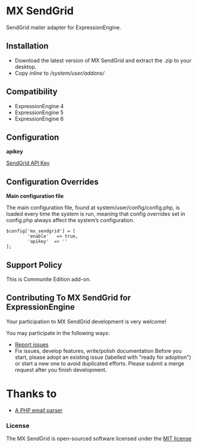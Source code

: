 # MX SendGrid

SendGrid mailer adapter for ExpressionEngine.

## Installation
* Download the latest version of MX SendGrid and extract the .zip to your desktop.
* Copy *inline* to */system/user/addons/*

## Compatibility

* ExpressionEngine 4
* ExpressionEngine 5
* ExpressionEngine 6

## Configuration

**apikey**

[SendGrid API Key](https://sendgrid.com/docs/ui/account-and-settings/api-keys/)

## Configuration Overrides

**Main configuration file**

The main configuration file, found at system/user/config/config.php, is loaded every time the system is run, meaning that config overrides set in config.php always affect the system’s configuration.

	$config['mx_sendgrid'] = [
	        'enable'   => true,
	        'apikey'  => ''
	];


## Support Policy
This is Communite Edition add-on.

## Contributing To MX SendGrid for ExpressionEngine

Your participation to MX SendGrid development is very welcome!

You may participate in the following ways:

* [Report issues](https://github.com/MaxLazar/mx-sendgrid/issues)
* Fix issues, develop features, write/polish documentation
Before you start, please adopt an existing issue (labelled with "ready for adoption") or start a new one to avoid duplicated efforts.
Please submit a merge request after you finish development.

# Thanks to

* [A PHP email parser](https://mail-mime-parser.org/)

### License

The MX SendGrid is open-sourced software licensed under the [MIT license](http://opensource.org/licenses/MIT)
